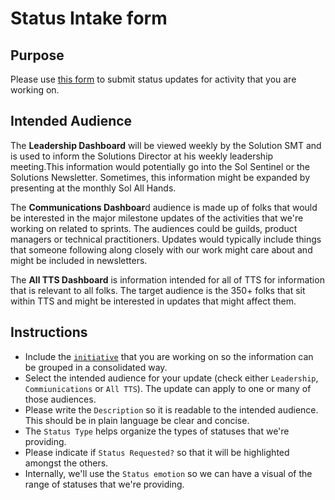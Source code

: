 # Status Intake form

## Purpose

Please use [this form](https://app.smartsheet.com/b/form/6301909aaa764ce69fc9b7c5ff5fcbfd) to submit status updates for activity that you are working on.

## Intended Audience

The **Leadership Dashboard** will be viewed weekly by the Solution SMT and is used to inform the Solutions Director at his weekly leadership meeting.This information would potentially go into the Sol Sentinel or the Solutions Newsletter. Sometimes, this information might be expanded by presenting at the monthly Sol All Hands.

The **Communications Dashboar**d audience is made up of folks that would be interested in the major milestone updates of the activities that we're working on related to sprints. The audiences could be guilds, product managers or technical practitioners. Updates would typically include things that someone following along closely with our work might care about and might be included in newsletters.

The **All TTS Dashboard** is information intended for all of TTS for information that is relevant to all folks. The target audience is the 350+ folks that sit within TTS and might be interested in updates that might affect them.

## Instructions

- Include the [`initiative`](https://github.com/18F/tts-tech-portfolio/blob/master/how_we_work/initiatives.md) that you are working on so the information can be grouped in a consolidated way.
- Select the intended audience for your update (check either `Leadership`, `Commiunications` or `All TTS`). The update can apply to one or many of those audiences.
- Please write the `Description` so it is readable to the intended audience. This should be in plain language be clear and concise.
- The `Status Type` helps organize the types of statuses that we're providing.
- Please indicate if `Status Requested?` so that it will be highlighted amongst the others.
- Internally, we'll use the `Status emotion` so we can have a visual of the range of statuses that we're providing.
